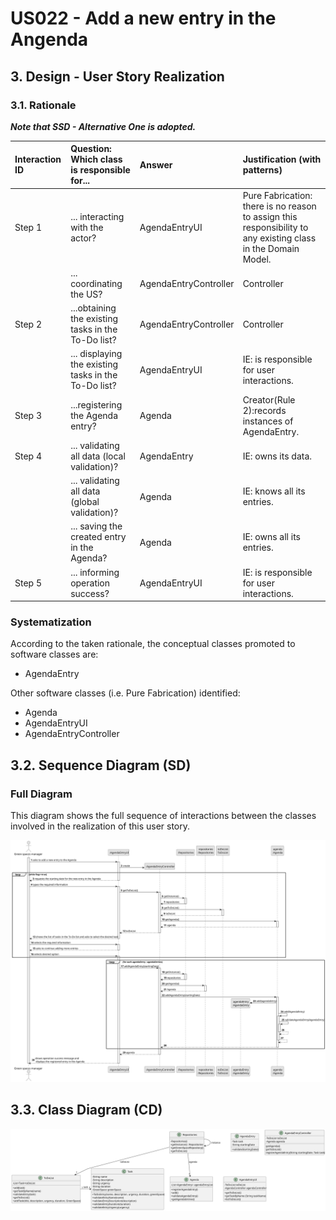 # US022 - Add a new entry in the Angenda

## 3. Design - User Story Realization

### 3.1. Rationale

_**Note that SSD - Alternative One is adopted.**_

| Interaction ID | Question: Which class is responsible for...          | Answer                | Justification (with patterns)                                                                                 |
|:---------------|:-----------------------------------------------------|:----------------------|:--------------------------------------------------------------------------------------------------------------|
| Step 1  		     | 	... interacting with the actor?                     | AgendaEntryUI         | Pure Fabrication: there is no reason to assign this responsibility to any existing class in the Domain Model. |
| 			  		        | 	... coordinating the US?                            | AgendaEntryController | Controller                                                                                                    |
| Step 2  		     | ...obtaining the existing tasks in the To-Do list?   | AgendaEntryController | Controller                                                                                                    |
|                | ... displaying the existing tasks in the To-Do list? | AgendaEntryUI         | IE: is responsible for user interactions.                                                                     |
| Step 3  		     | 	...registering the Agenda entry?                    | Agenda                | Creator(Rule 2):records instances of AgendaEntry.                                                             |
| Step 4  		     | 	... validating all data (local validation)?         | AgendaEntry           | IE: owns its data.                                                                                            | 
| 			  		        | 	... validating all data (global validation)?        | Agenda                | IE: knows all its entries.                                                                                    | 
| 			  		        | 	... saving the created entry in the Agenda?         | Agenda                | IE: owns all its entries.                                                                                     | 
| Step 5  		     | 	... informing operation success?                    | AgendaEntryUI         | IE: is responsible for user interactions.                                                                     | 

### Systematization ##

According to the taken rationale, the conceptual classes promoted to software classes are:

* AgendaEntry

Other software classes (i.e. Pure Fabrication) identified:

* Agenda
* AgendaEntryUI
* AgendaEntryController

## 3.2. Sequence Diagram (SD)

### Full Diagram

This diagram shows the full sequence of interactions between the classes involved in the realization of this user story.

![Sequence Diagram - Full](svg/us022-sequence-diagram-full.svg)

## 3.3. Class Diagram (CD)

![Class Diagram](svg/us022-class-diagram.svg)